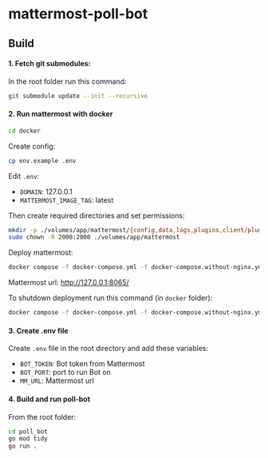 # mattermost-poll-bot

## Build

#### 1. Fetch git submodules:

In the root folder run this command:

```bash
git submodule update --init --recursive
```

#### 2. Run mattermost with docker

```bash
cd docker
```

Create config:
```bash
cp env.example .env
```

Edit `.env`: 
- `DOMAIN`: 127.0.0.1 
- `MATTERMOST_IMAGE_TAG`: latest

Then create required directories and set permissions:

```bash
mkdir -p ./volumes/app/mattermost/{config,data,logs,plugins,client/plugins,bleve-indexes}
sudo chown -R 2000:2000 ./volumes/app/mattermost
```

Deploy mattermost:

```bash
docker compose -f docker-compose.yml -f docker-compose.without-nginx.yml up -d
```

Mattermost url: http://127.0.0.1:8065/

To shutdown deployment run this command (in `docker` folder):

```bash
docker compose -f docker-compose.yml -f docker-compose.without-nginx.yml down
```

#### 3. Create .env file

Create `.env` file in the root directory and add these variables:

- `BOT_TOKEN`: Bot token from Mattermost
- `BOT_PORT`: port to run Bot on
- `MM_URL`: Mattermost url

#### 4. Build and run poll-bot

From the root folder:

```bash
cd poll_bot
go mod tidy
go run .
```
